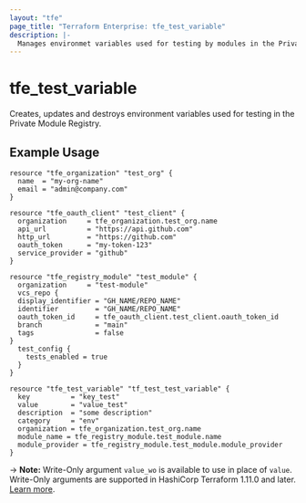 ```yaml
---
layout: "tfe"
page_title: "Terraform Enterprise: tfe_test_variable"
description: |-
  Manages environmet variables used for testing by modules in the Private Module Registry.
---
```


# tfe_test_variable

Creates, updates and destroys environment variables used for testing in the Private Module Registry.

## Example Usage

```hcl
resource "tfe_organization" "test_org" {
  name  = "my-org-name"
  email = "admin@company.com"
}
  
resource "tfe_oauth_client" "test_client" {
  organization     = tfe_organization.test_org.name
  api_url          = "https://api.github.com"
  http_url         = "https://github.com"
  oauth_token      = "my-token-123"
  service_provider = "github"
}

resource "tfe_registry_module" "test_module" {
  organization     = "test-module"
  vcs_repo {
  display_identifier = "GH_NAME/REPO_NAME"
  identifier         = "GH_NAME/REPO_NAME"
  oauth_token_id     = tfe_oauth_client.test_client.oauth_token_id
  branch             = "main"
  tags				 = false
}
  test_config {
	tests_enabled = true
  }
}

resource "tfe_test_variable" "tf_test_test_variable" {
  key          = "key_test"
  value        = "value_test"
  description  = "some description"
  category     = "env"
  organization = tfe_organization.test_org.name
  module_name = tfe_registry_module.test_module.name
  module_provider = tfe_registry_module.test_module.module_provider
}
```

-> **Note:** Write-Only argument `value_wo` is available to use in place of `value`. Write-Only arguments are supported in HashiCorp Terraform 1.11.0 and later. [Learn more](https://developer.hashicorp.com/terraform/language/v1.11.x/resources/ephemeral#write-only-arguments).
